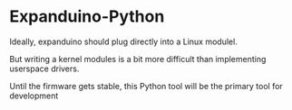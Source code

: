 # Expanduino-Python
Ideally, expanduino should plug directly into a Linux modulel.

But writing a kernel modules is a bit more difficult than implementing userspace drivers.

Until the firmware gets stable, this Python tool will be the primary tool for development
